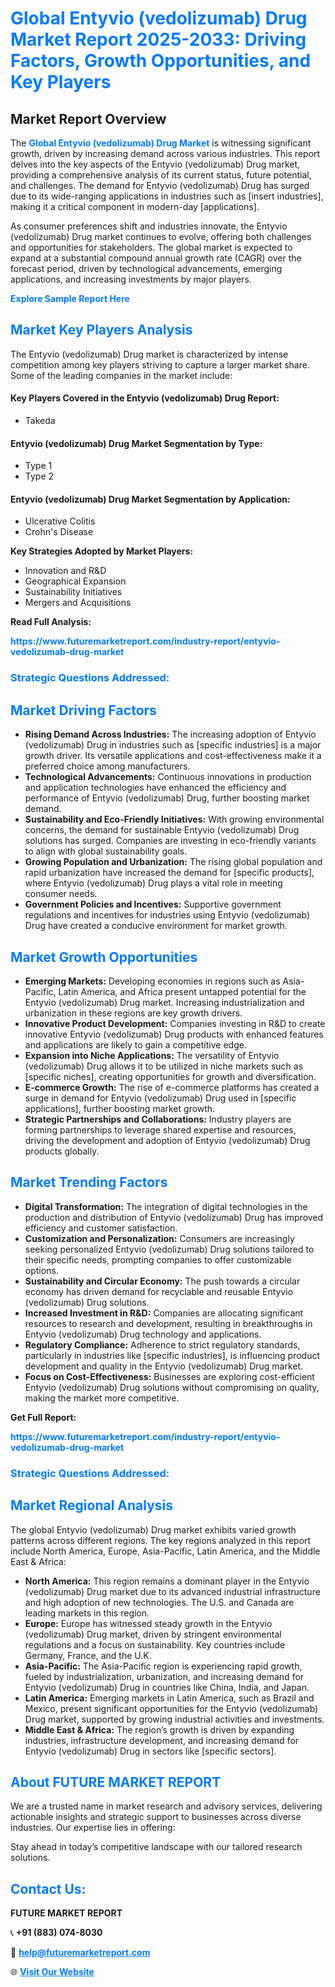 <h1 style="color: #007BFF;">Global Entyvio (vedolizumab) Drug Market Report 2025-2033: Driving Factors, Growth Opportunities, and Key Players</h1>

<section id="overview">
<h2>Market Report Overview</h2>
<p>The <a href="https://www.futuremarketreport.com/industry-report/entyvio-vedolizumab-drug-market" style="color: #007BFF; text-decoration: none;"><strong>Global Entyvio (vedolizumab) Drug Market</strong></a> is witnessing significant growth, driven by increasing demand across various industries. This report delves into the key aspects of the Entyvio (vedolizumab) Drug market, providing a comprehensive analysis of its current status, future potential, and challenges. The demand for Entyvio (vedolizumab) Drug has surged due to its wide-ranging applications in industries such as [insert industries], making it a critical component in modern-day [applications].</p>
<p>As consumer preferences shift and industries innovate, the Entyvio (vedolizumab) Drug market continues to evolve, offering both challenges and opportunities for stakeholders. The global market is expected to expand at a substantial compound annual growth rate (CAGR) over the forecast period, driven by technological advancements, emerging applications, and increasing investments by major players.</p>
</section>

<section id="overview">
<p><a href="https://www.futuremarketreport.com/request-sample/reportId=97593" style="color: #007BFF; text-decoration: none;"><strong>Explore Sample Report Here</strong></a></p>
</section>

<section id="key-players">
<h2 style="color: #007BFF;">Market Key Players Analysis</h2>
<p>The Entyvio (vedolizumab) Drug market is characterized by intense competition among key players striving to capture a larger market share. Some of the leading companies in the market include:</p>
<h4>Key Players Covered in the Entyvio (vedolizumab) Drug Report:</h4>
<ul><li>Takeda</li></ul>
<h4>Entyvio (vedolizumab) Drug Market Segmentation by Type:</h4>
<ul><li>Type 1</li><li>Type 2</li></ul>

<h4>Entyvio (vedolizumab) Drug Market Segmentation by Application:</h4>
<ul><li>Ulcerative Colitis</li><li>Crohn&#039;s Disease</li></ul>
<p><strong>Key Strategies Adopted by Market Players:</strong></p>
<ul>
<li>Innovation and R&D</li>
<li>Geographical Expansion</li>
<li>Sustainability Initiatives</li>
<li>Mergers and Acquisitions</li>
</ul>
</section>

<section>
<p><strong>Read Full Analysis: </strong></p><a href="https://www.futuremarketreport.com/industry-report/entyvio-vedolizumab-drug-market" style="color: #007BFF; text-decoration: none;"><strong>https://www.futuremarketreport.com/industry-report/entyvio-vedolizumab-drug-market</strong></a>
<h3 style="color: #007BFF;">Strategic Questions Addressed:</h3>
</section>

<section id="driving-factors">
<h2 style="color: #007BFF;">Market Driving Factors</h2>
<ul>
<li><strong>Rising Demand Across Industries:</strong> The increasing adoption of Entyvio (vedolizumab) Drug in industries such as [specific industries] is a major growth driver. Its versatile applications and cost-effectiveness make it a preferred choice among manufacturers.</li>
<li><strong>Technological Advancements:</strong> Continuous innovations in production and application technologies have enhanced the efficiency and performance of Entyvio (vedolizumab) Drug, further boosting market demand.</li>
<li><strong>Sustainability and Eco-Friendly Initiatives:</strong> With growing environmental concerns, the demand for sustainable Entyvio (vedolizumab) Drug solutions has surged. Companies are investing in eco-friendly variants to align with global sustainability goals.</li>
<li><strong>Growing Population and Urbanization:</strong> The rising global population and rapid urbanization have increased the demand for [specific products], where Entyvio (vedolizumab) Drug plays a vital role in meeting consumer needs.</li>
<li><strong>Government Policies and Incentives:</strong> Supportive government regulations and incentives for industries using Entyvio (vedolizumab) Drug have created a conducive environment for market growth.</li>
</ul>
</section>

<section id="growth-opportunities">
<h2 style="color: #007BFF;">Market Growth Opportunities</h2>
<ul>
<li><strong>Emerging Markets:</strong> Developing economies in regions such as Asia-Pacific, Latin America, and Africa present untapped potential for the Entyvio (vedolizumab) Drug market. Increasing industrialization and urbanization in these regions are key growth drivers.</li>
<li><strong>Innovative Product Development:</strong> Companies investing in R&D to create innovative Entyvio (vedolizumab) Drug products with enhanced features and applications are likely to gain a competitive edge.</li>
<li><strong>Expansion into Niche Applications:</strong> The versatility of Entyvio (vedolizumab) Drug allows it to be utilized in niche markets such as [specific niches], creating opportunities for growth and diversification.</li>
<li><strong>E-commerce Growth:</strong> The rise of e-commerce platforms has created a surge in demand for Entyvio (vedolizumab) Drug used in [specific applications], further boosting market growth.</li>
<li><strong>Strategic Partnerships and Collaborations:</strong> Industry players are forming partnerships to leverage shared expertise and resources, driving the development and adoption of Entyvio (vedolizumab) Drug products globally.</li>
</ul>
</section>

<section id="trending-factors">
<h2 style="color: #007BFF;">Market Trending Factors</h2>
<ul>
<li><strong>Digital Transformation:</strong> The integration of digital technologies in the production and distribution of Entyvio (vedolizumab) Drug has improved efficiency and customer satisfaction.</li>
<li><strong>Customization and Personalization:</strong> Consumers are increasingly seeking personalized Entyvio (vedolizumab) Drug solutions tailored to their specific needs, prompting companies to offer customizable options.</li>
<li><strong>Sustainability and Circular Economy:</strong> The push towards a circular economy has driven demand for recyclable and reusable Entyvio (vedolizumab) Drug solutions.</li>
<li><strong>Increased Investment in R&D:</strong> Companies are allocating significant resources to research and development, resulting in breakthroughs in Entyvio (vedolizumab) Drug technology and applications.</li>
<li><strong>Regulatory Compliance:</strong> Adherence to strict regulatory standards, particularly in industries like [specific industries], is influencing product development and quality in the Entyvio (vedolizumab) Drug market.</li>
<li><strong>Focus on Cost-Effectiveness:</strong> Businesses are exploring cost-efficient Entyvio (vedolizumab) Drug solutions without compromising on quality, making the market more competitive.</li>
</ul>
</section>

<section>
<p><strong>Get Full Report: </strong></p><a href="https://www.futuremarketreport.com/industry-report/entyvio-vedolizumab-drug-market" style="color: #007BFF; text-decoration: none;"><strong>https://www.futuremarketreport.com/industry-report/entyvio-vedolizumab-drug-market</strong></a>
<h3 style="color: #007BFF;">Strategic Questions Addressed:</h3>
</section>


<section id="regional-analysis">
<h2 style="color: #007BFF;">Market Regional Analysis</h2>
<p>The global Entyvio (vedolizumab) Drug market exhibits varied growth patterns across different regions. The key regions analyzed in this report include North America, Europe, Asia-Pacific, Latin America, and the Middle East & Africa:</p>
<ul>
<li><strong>North America:</strong> This region remains a dominant player in the Entyvio (vedolizumab) Drug market due to its advanced industrial infrastructure and high adoption of new technologies. The U.S. and Canada are leading markets in this region.</li>
<li><strong>Europe:</strong> Europe has witnessed steady growth in the Entyvio (vedolizumab) Drug market, driven by stringent environmental regulations and a focus on sustainability. Key countries include Germany, France, and the U.K.</li>
<li><strong>Asia-Pacific:</strong> The Asia-Pacific region is experiencing rapid growth, fueled by industrialization, urbanization, and increasing demand for Entyvio (vedolizumab) Drug in countries like China, India, and Japan.</li>
<li><strong>Latin America:</strong> Emerging markets in Latin America, such as Brazil and Mexico, present significant opportunities for the Entyvio (vedolizumab) Drug market, supported by growing industrial activities and investments.</li>
<li><strong>Middle East & Africa:</strong> The region’s growth is driven by expanding industries, infrastructure development, and increasing demand for Entyvio (vedolizumab) Drug in sectors like [specific sectors].</li>
</ul>
</section>

<footer>
<h2 style="color: #007BFF;">About FUTURE MARKET REPORT</h2>
<p>We are a trusted name in market research and advisory services, delivering actionable insights and strategic support to businesses across diverse industries. Our expertise lies in offering:</p>

<p>Stay ahead in today’s competitive landscape with our tailored research solutions.</p>

<h2 style="color: #007BFF;">Contact Us:</h2>
<p><strong>FUTURE MARKET REPORT</strong></p>
<p>📞 <strong>+91 (883) 074-8030</strong></p>
<p>📧 <strong><a href="mailto:help@futuremarketreport.com" style="color: #007BFF;">help@futuremarketreport.com</a></strong></p>
<p>🌐 <strong><a href="https://www.futuremarketreport.com/" style="color: #007BFF;">Visit Our Website</a></strong></p>
</footer>